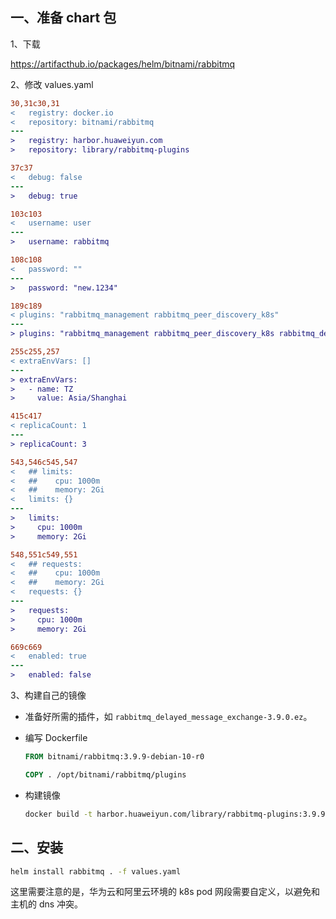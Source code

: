 ## 一、准备 chart 包

1、下载

   https://artifacthub.io/packages/helm/bitnami/rabbitmq

2、修改 values.yaml

   ```diff
   30,31c30,31
   <   registry: docker.io
   <   repository: bitnami/rabbitmq
   ---
   >   registry: harbor.huaweiyun.com
   >   repository: library/rabbitmq-plugins
   
   37c37
   <   debug: false
   ---
   >   debug: true
   
   103c103
   <   username: user
   ---
   >   username: rabbitmq
   
   108c108
   <   password: ""
   ---
   >   password: "new.1234"
   
   189c189
   < plugins: "rabbitmq_management rabbitmq_peer_discovery_k8s"
   ---
   > plugins: "rabbitmq_management rabbitmq_peer_discovery_k8s rabbitmq_delayed_message_exchange"
   
   255c255,257
   < extraEnvVars: []
   ---
   > extraEnvVars:
   >   - name: TZ
   >     value: Asia/Shanghai
   
   415c417
   < replicaCount: 1
   ---
   > replicaCount: 3
   
   543,546c545,547
   <   ## limits:
   <   ##    cpu: 1000m
   <   ##    memory: 2Gi
   <   limits: {}
   ---
   >   limits:
   >     cpu: 1000m
   >     memory: 2Gi
   
   548,551c549,551
   <   ## requests:
   <   ##    cpu: 1000m
   <   ##    memory: 2Gi
   <   requests: {}
   ---
   >   requests:
   >     cpu: 1000m
   >     memory: 2Gi
   
   669c669
   <   enabled: true
   ---
   >   enabled: false
   ```

3、构建自己的镜像

   * 准备好所需的插件，如 `rabbitmq_delayed_message_exchange-3.9.0.ez`。

   * 编写 Dockerfile

     ```dockerfile
     FROM bitnami/rabbitmq:3.9.9-debian-10-r0
     
     COPY . /opt/bitnami/rabbitmq/plugins
     ```

   * 构建镜像

     ```bash
     docker build -t harbor.huaweiyun.com/library/rabbitmq-plugins:3.9.9-debian-10-r0 .
     ```



## 二、安装

```bash
helm install rabbitmq . -f values.yaml
```

这里需要注意的是，华为云和阿里云环境的 k8s pod 网段需要自定义，以避免和主机的 dns 冲突。

